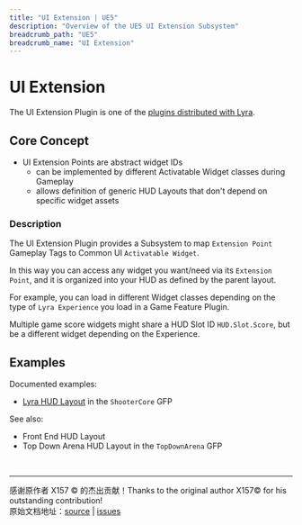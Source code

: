 ```yaml
---
title: "UI Extension | UE5"
description: "Overview of the UE5 UI Extension Subsystem"
breadcrumb_path: "UE5"
breadcrumb_name: "UI Extension"
---
```


# UI Extension

The UI Extension Plugin is one of the [plugins distributed with Lyra](/UE5/LyraStarterGame/Plugins/).


## Core Concept

- UI Extension Points are abstract widget IDs
  - can be implemented by different Activatable Widget classes during Gameplay
  - allows definition of generic HUD Layouts that don't depend on specific widget assets


### Description

The UI Extension Plugin provides a Subsystem
to map `Extension Point` Gameplay Tags to Common UI `Activatable Widget`.

In this way you can access any widget you want/need via its `Extension Point`,
and it is organized into your HUD as defined by the parent layout.

For example, you can load in different Widget classes depending on the type of
`Lyra Experience` you load in a Game Feature Plugin.

Multiple game score widgets might share a HUD Slot ID `HUD.Slot.Score`,
but be a different widget depending on the Experience.


## Examples

Documented examples:

- [Lyra HUD Layout](/UE5/LyraStarterGame/Input/HUDLayout) in the `ShooterCore` GFP

See also:

- Front End HUD Layout
- Top Down Arena HUD Layout in the `TopDownArena` GFP


<br/>
<hr/>
<div class="container">
    <p> 感谢原作者 X157 &copy; 的杰出贡献！Thanks to the original author X157&copy; for his outstanding contribution!<br/>
        原始文档地址：<a href="https://x157.github.io">source</a> | <a href="https://github.com/x157/x157.github.io/issues">issues</a>
    </p>
</div>